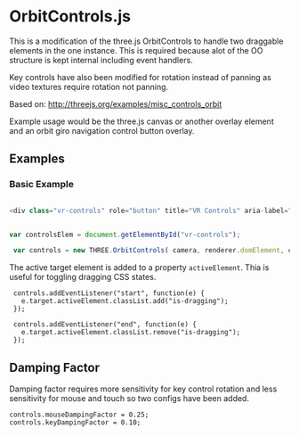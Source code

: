OrbitControls.js
============
This is a modification of the three.js OrbitControls to handle two draggable elements in the one instance. This is required because alot of the OO structure is kept internal including event handlers.

Key controls have also been modified for rotation instead of panning as video textures require rotation not panning.

Based on: http://threejs.org/examples/misc_controls_orbit

Example usage would be the three.js canvas or another overlay element and an orbit giro navigation control button overlay.


Examples
--------

### Basic Example

```javascript

<div class="vr-controls" role="button" title="VR Controls" aria-label="VR Controls"><svg xmlns="http://www.w3.org/2000/svg" viewBox="0 0 929 910"><path fill="none" d="M0 115h1352v795H0z"></path><circle cx="462.639" cy="456.084" r="448.283" class="vr-controls-back"></circle><path d="M115.043 250.976c.043.024.112.024.155 0l.77-.432c.02-.012.032-.027.032-.044 0-.017-.012-.033-.032-.044l-.77-.432c-.043-.024-.112-.024-.155 0s-.043.063 0 .087l.692.39-.692.39c-.043.024-.043.063 0 .087z" class="fill"></path><path d="M675.755 562.768c5.827 5.95 15.275 5.95 21.104 0l104.453-106.685c2.7-2.758 4.37-6.568 4.37-10.777 0-4.208-1.67-8.018-4.37-10.777L696.86 327.843c-5.83-5.95-15.276-5.95-21.105 0-5.83 5.952-5.83 15.6 0 21.554l93.904 95.906-93.906 95.908c-5.83 5.95-5.83 15.6 0 21.554z" fill="#999" stroke="#000" stroke-width="1.885"></path><path d="M272.72 317.878c-6.217-5.913-16.294-5.913-22.512 0l-111.42 105.998c-2.88 2.74-4.66 6.526-4.66 10.707 0 4.18 1.78 7.967 4.66 10.708l111.42 106c6.216 5.912 16.293 5.912 22.51 0 6.22-5.914 6.217-15.5 0-21.416l-100.164-95.29 100.165-95.29c6.214-5.913 6.214-15.5 0-21.415z" class="fill"></path><path d="M475.805 139.683c-2.894-2.894-6.892-4.683-11.308-4.683-4.416 0-8.414 1.79-11.308 4.683L341.243 251.627c-6.245 6.245-6.245 16.37 0 22.617 6.244 6.247 16.37 6.245 22.618 0l100.634-100.636 100.636 100.636c6.244 6.245 16.37 6.245 22.618 0 6.25-6.245 6.248-16.37 0-22.617L475.806 139.683z" class="fill"></path><path d="M573.023 626.488l-104.52 104.52-104.52-104.52c-6.487-6.488-17.002-6.488-23.493 0-6.49 6.488-6.486 17.002 0 23.49l116.267 116.266c3.006 3.006 7.158 4.864 11.747 4.864 4.588 0 8.738-1.858 11.744-4.864l116.267-116.266c6.486-6.486 6.486-17.002 0-23.49-6.486-6.488-17.002-6.488-23.492 0z" class="fill"></path></svg></div>

```


```javascript

var controlsElem = document.getElementById("vr-controls");

 var controls = new THREE.OrbitControls( camera, renderer.domElement, controlsElem );
```

The active target element is added to a property `activeElement`. Thia is useful for toggling dragging CSS states.

```
 controls.addEventListener("start", function(e) {
   e.target.activeElement.classList.add("is-dragging");
 });

 controls.addEventListener("end", function(e) {
   e.target.activeElement.classList.remove("is-dragging");
 });
```

Damping Factor
--------------

Damping factor requires more sensitivity for key control rotation and less sensitivity for mouse and touch so two configs have been added.

```
controls.mouseDampingFactor = 0.25;
controls.keyDampingFactor = 0.10;
```
